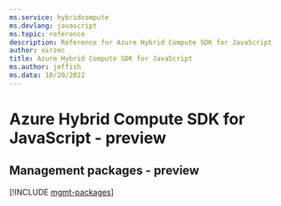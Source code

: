 ```yaml
---
ms.service: hybridcompute
ms.devlang: javascript
ms.topic: reference
description: Reference for Azure Hybrid Compute SDK for JavaScript
author: xirzec
title: Azure Hybrid Compute SDK for JavaScript
ms.author: jeffish
ms.data: 10/20/2022
---
```

# Azure Hybrid Compute SDK for JavaScript - preview

## Management packages - preview
[!INCLUDE [mgmt-packages](hybrid-compute-mgmt-index.md)]